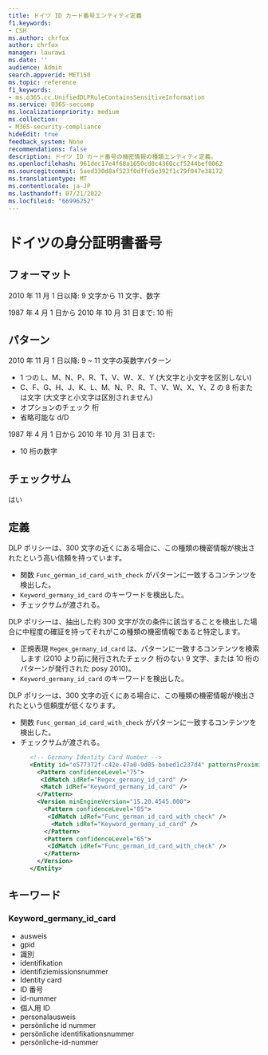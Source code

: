 ```yaml
---
title: ドイツ ID カード番号エンティティ定義
f1.keywords:
- CSH
ms.author: chrfox
author: chrfox
manager: laurawi
ms.date: ''
audience: Admin
search.appverid: MET150
ms.topic: reference
f1_keywords:
- ms.o365.cc.UnifiedDLPRuleContainsSensitiveInformation
ms.service: O365-seccomp
ms.localizationpriority: medium
ms.collection:
- M365-security-compliance
hideEdit: true
feedback_system: None
recommendations: false
description: ドイツ ID カード番号の機密情報の種類エンティティ定義。
ms.openlocfilehash: 961dec17e4f68a1650cd0c4360ccf5244bef0062
ms.sourcegitcommit: 5aed330d8af523f0dffe5e392f1c79f047e38172
ms.translationtype: MT
ms.contentlocale: ja-JP
ms.lasthandoff: 07/21/2022
ms.locfileid: "66996252"
---
```

# <a name="germany-identity-card-number"></a>ドイツの身分証明書番号

## <a name="format"></a>フォーマット

2010 年 11 月 1 日以降: 9 文字から 11 文字、数字

1987 年 4 月 1 日から 2010 年 10 月 31 日まで: 10 桁

## <a name="pattern"></a>パターン

2010 年 11 月 1 日以降: 9 ~ 11 文字の英数字パターン
- 1 つの L、M、N、P、R、T、V、W、X、Y (大文字と小文字を区別しない)
- C、F、G、H、J、K、L、M、N、P、R、T、V、W、X、Y、Z の 8 桁または文字 (大文字と小文字は区別されません)
- オプションのチェック 桁
- 省略可能な d/D

1987 年 4 月 1 日から 2010 年 10 月 31 日まで:

- 10 桁の数字

## <a name="checksum"></a>チェックサム

はい

## <a name="definition"></a>定義

DLP ポリシーは、300 文字の近くにある場合に、この種類の機密情報が検出されたという高い信頼を持っています。

- 関数 `Func_german_id_card_with_check` がパターンに一致するコンテンツを検出した。
- `Keyword_germany_id_card` のキーワードを検出した。
- チェックサムが渡される。

DLP ポリシーは、抽出した約 300 文字が次の条件に該当することを検出した場合に中程度の確証を持ってそれがこの種類の機密情報であると特定します。

- 正規表現 `Regex_germany_id_card` は、パターンに一致するコンテンツを検索します (2010 より前に発行されたチェック 桁のない 9 文字、または 10 桁のパターンが発行された posy 2010)。
- `Keyword_germany_id_card` のキーワードを検出した。

DLP ポリシーは、300 文字の近くにある場合に、この種類の機密情報が検出されたという信頼度が低くなります。

- 関数 `Func_german_id_card_with_check` がパターンに一致するコンテンツを検出した。
- チェックサムが渡される。

```xml
      <!-- Germany Identity Card Number -->
      <Entity id="e577372f-c42e-47a0-9d85-bebed1c237d4" patternsProximity="300" recommendedConfidence="75">
        <Pattern confidenceLevel="75">
         <IdMatch idRef="Regex_germany_id_card" />
         <Match idRef="Keyword_germany_id_card" />
        </Pattern>
        <Version minEngineVersion="15.20.4545.000">
          <Pattern confidenceLevel="85">
           <IdMatch idRef="Func_german_id_card_with_check" />
            <Match idRef="Keyword_germany_id_card" />
          </Pattern>
          <Pattern confidenceLevel="65">
           <IdMatch idRef="Func_german_id_card_with_check" />
          </Pattern>
        </Version>
      </Entity>
```

## <a name="keywords"></a>キーワード

### <a name="keyword_germany_id_card"></a>Keyword_germany_id_card

- ausweis
- gpid
- 識別
- identifikation
- identifiziemissionsnummer
- Identity card
- ID 番号
- id-nummer
- 個人用 ID
- personalausweis
- persönliche id nummer
- persönliche identifikationsnummer
- persönliche-id-nummer